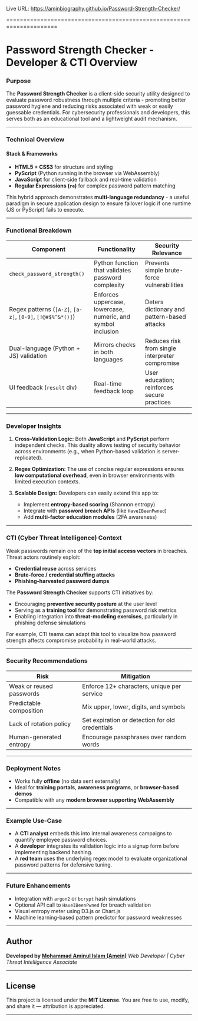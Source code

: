Live URL:  https://aminbiography.github.io/Password-Strength-Checker/   
 
   
=====================================================================


# Password Strength Checker - Developer & CTI Overview

### Purpose

The **Password Strength Checker** is a client-side security utility designed to evaluate password robustness through multiple criteria - promoting better password hygiene and reducing risks associated with weak or easily guessable credentials. For cybersecurity professionals and developers, this serves both as an educational tool and a lightweight audit mechanism.

---

### Technical Overview

#### **Stack & Frameworks**

* **HTML5 + CSS3** for structure and styling
* **PyScript** (Python running in the browser via WebAssembly)
* **JavaScript** for client-side fallback and real-time validation
* **Regular Expressions (`re`)** for complex password pattern matching

This hybrid approach demonstrates **multi-language redundancy** - a useful paradigm in secure application design to ensure failover logic if one runtime (JS or PyScript) fails to execute.

---

### Functional Breakdown

| Component                                                  | Functionality                                                | Security Relevance                              |
| ---------------------------------------------------------- | ------------------------------------------------------------ | ----------------------------------------------- |
| `check_password_strength()`                                | Python function that validates password complexity           | Prevents simple brute-force vulnerabilities     |
| Regex patterns (`[A-Z]`, `[a-z]`, `[0-9]`, `[!@#$%^&*()]`) | Enforces uppercase, lowercase, numeric, and symbol inclusion | Deters dictionary and pattern-based attacks     |
| Dual-language (Python + JS) validation                     | Mirrors checks in both languages                             | Reduces risk from single interpreter compromise |
| UI feedback (`result` div)                                 | Real-time feedback loop                                      | User education; reinforces secure practices     |

---

### Developer Insights

1. **Cross-Validation Logic:**
   Both **JavaScript** and **PyScript** perform independent checks. This duality allows testing of security behavior across environments (e.g., when Python-based validation is server-replicated).

2. **Regex Optimization:**
   The use of concise regular expressions ensures **low computational overhead**, even in browser environments with limited execution contexts.

3. **Scalable Design:**
   Developers can easily extend this app to:

   * Implement **entropy-based scoring** (Shannon entropy)
   * Integrate with **password breach APIs** (like `HaveIBeenPwned`)
   * Add **multi-factor education modules** (2FA awareness)

---

### CTI (Cyber Threat Intelligence) Context

Weak passwords remain one of the **top initial access vectors** in breaches. Threat actors routinely exploit:

* **Credential reuse** across services
* **Brute-force / credential stuffing attacks**
* **Phishing-harvested password dumps**

The **Password Strength Checker** supports CTI initiatives by:

* Encouraging **preventive security posture** at the user level
* Serving as a **training tool** for demonstrating password risk metrics
* Enabling integration into **threat-modeling exercises**, particularly in phishing defense simulations

For example, CTI teams can adapt this tool to visualize how password strength affects compromise probability in real-world attacks.

---

### Security Recommendations

| Risk                     | Mitigation                                      |
| ------------------------ | ----------------------------------------------- |
| Weak or reused passwords | Enforce 12+ characters, unique per service      |
| Predictable composition  | Mix upper, lower, digits, and symbols           |
| Lack of rotation policy  | Set expiration or detection for old credentials |
| Human-generated entropy  | Encourage passphrases over random words         |

---

### Deployment Notes

* Works fully **offline** (no data sent externally)
* Ideal for **training portals**, **awareness programs**, or **browser-based demos**
* Compatible with any **modern browser supporting WebAssembly**

---

### Example Use-Case

* A **CTI analyst** embeds this into internal awareness campaigns to quantify employee password choices.
* A **developer** integrates its validation logic into a signup form before implementing backend hashing.
* A **red team** uses the underlying regex model to evaluate organizational password patterns for defensive tuning.

---

### Future Enhancements

* Integration with `argon2` or `bcrypt` hash simulations
* Optional API call to `HaveIBeenPwned` for breach validation
* Visual entropy meter using D3.js or Chart.js
* Machine learning-based pattern predictor for password weaknesses

---

## Author

**Developed by [Mohammad Aminul Islam (Amein)](https://github.com/aminbiography)**
*Web Developer | Cyber Threat Intelligence Associate*

---

## License

This project is licensed under the **MIT License**.
You are free to use, modify, and share it — attribution is appreciated.

---
